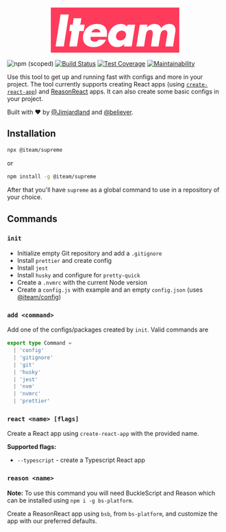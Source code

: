 <div align="center">
  <p>
    <img alt="Iteam Supreme" src="docs/_media/iteam-supreme.png" width="300" />
  </p>
</div>

![npm (scoped)](https://img.shields.io/npm/v/@iteam/supreme)
[![Build Status](https://travis-ci.com/Iteam1337/supreme.svg?branch=master)](https://travis-ci.com/Iteam1337/supreme) [![Test Coverage](https://api.codeclimate.com/v1/badges/f43b4db75e264464c6d1/test_coverage)](https://codeclimate.com/github/Iteam1337/supreme/test_coverage) [![Maintainability](https://api.codeclimate.com/v1/badges/f43b4db75e264464c6d1/maintainability)](https://codeclimate.com/github/Iteam1337/supreme/maintainability)

Use this tool to get up and running fast with configs and more in your project.
The tool currently supports creating React apps (using [`create-react-app`](https://facebook.github.io/create-react-app)) and [ReasonReact](https://reasonml.github.io/reason-react/) apps. It can also create some basic configs in your project.

Built with ❤️ by [@Jimjardland](https://github.com/Jimjardland) and [@believer](https://github.com/believer).

## Installation

```bash
npx @iteam/supreme
```

or

```bash
npm install -g @iteam/supreme
```

After that you'll have `supreme` as a global command to use in a repository of your choice.

## Commands

### `init`

- Initialize empty Git repository and add a `.gitignore`
- Install `prettier` and create config
- Install `jest`
- Install `husky` and configure for `pretty-quick`
- Create a `.nvmrc` with the current Node version
- Create a `config.js` with example and an empty `config.json` (uses [@iteam/config](https://github.com/Iteam1337/config))

### `add <command>`

Add one of the configs/packages created by `init`. Valid commands are

```typescript
export type Command =
  | 'config'
  | 'gitignore'
  | 'git'
  | 'husky'
  | 'jest'
  | 'nvm'
  | 'nvmrc'
  | 'prettier'
```

### `react <name> [flags]`

Create a React app using `create-react-app` with the provided name.

**Supported flags:**

- `--typescript` - create a Typescript React app

### `reason <name>`

**Note:** To use this command you will need BuckleScript and Reason which can be installed
using `npm i -g bs-platform`.

Create a ReasonReact app using `bsb`, from `bs-platform`, and customize the app with our preferred defaults.
